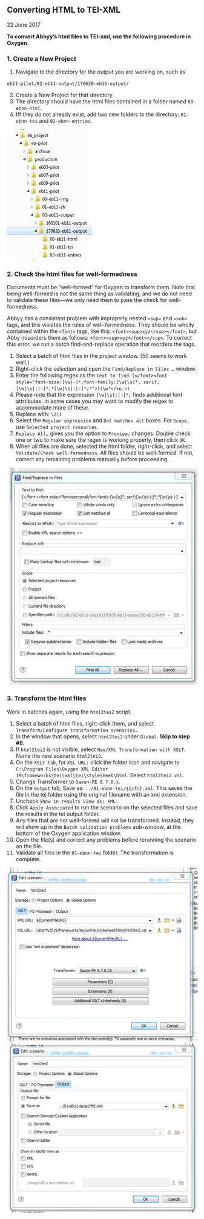 ## Converting HTML to TEI-XML
22 June 2017  

**To convert Abbyy’s html files to TEI-xml, use the following procedure in Oxygen.**


### 1. Create a New Project

1.	Navigate to the directory for the output you are working on, such as 
```
eb11-pilot/02-eb11-output/170620-eb11-output/
```
2.	Create a New Project for that directory
3.	The directory should have the html files contained in a folder named `00-ebnn-html`. 
4.	Iff they do not already exist, add two new folders to the directory:
`01-ebnn-tei` and `02-ebnn-entries`. 

![File folder organization](images/new-folder.JPG)


### 2. Check the html files for well-formedness

Documents must be “well-formed” for Oxygen to transform them. Note that being well-formed is not the same thing as validating, and we do not need to validate these files—we only need them to pass the check for well-formedness. 

Abbyy has a consistent problem with improperly nested `<sup>` and `<sub>` tags, and this violates the rules of well-formedness. They should be wholly contained within the `<font>` tags, like this: `<font><sup>xyz</sup></font>`, but Abby misorders them as follows: `<font><sup>xyz</font></sup>`.  To correct this error, we run a batch find-and-replace operation that reorders the tags.

1.	Select a batch of html files in the project window. (50 seems to work well.)
2.	Right-click the selection and open the `Find/Replace in Files …` window.
3.	Enter the following regex as the `Text to find`: `(</font><font style="font-size:[\w|-]*;font-family:[\w|\s]*, serif; [\w|\s|:|-]*;*[\w|\s|:|-]*;*">)(\w*</su.>)` 
4.	Please note that the expression `[\w|\s|:|-]*;` finds additional font attrtibutes. In some cases you may want to modify the regex to accommodate more of these. 
5.	Replace with: `\2\1` 
6.	Select the `Regular expression` and `Dot matches all` boxes. For `Scope,` use `Selected project resources`.
7.	`Replace All…` gives you the option to `Preview…` changes. Double check one or two to make sure the regex is working properly, then click `OK`.
8.	When all files are done, selected the html folder, right-click, and select `Validate/Check well-formedness`. All files should be well-formed. If not, correct any remaining problems manually before proceeding.

![Find and replace dialogue](images/find-replace.JPG)

### 3. Transform the html files

Work in batches again, using the `html2tei2` script.

1.	Select a batch of html files, right-click them, and select `Transform/Configure transformation scenarios…`
2.	In the window that opens, select `html2tei2` under `Global`. **Skip to step #8**.
3.	If `html2tei2` is not visible, select `New/XML Transformation with XSLT`. Name the new scenario `html2tei2`. 
4.	On the `XSLT tab`, for `XSL URL:` click the folder icon and navigate to `C:\Program Files\Oxygen XML Editor 19\frameworks\tei\xml\tei\stylesheet\html`. Select `html2tei2.xsl`. 
5.	Change Transformer to `Saxon-PE 9.7.0.x`.
6.	On the `Output` tab, Save as: `../01-ebnn-tei/${cfn}.xml`. This saves the file in the tei folder using the original filename with an xml extension.
7.	Uncheck `Show in results view as: XML.`
8.	Click `Apply Associated` to run the scenario on the selected files and save the results in the tei output folder.
9.	Any files that are not well-formed will not be transformed. Instead, they will show up in the `Batch validation problems` sub-window, at the bottom of the Oxygen application window. 
10.	Open the file(s) and correct any problems before rerunning the scenario on the file.
11.	Validate all files in the `01-ebnn-tei` folder. The transformation is complete.

![Edit scenario dialogue XSLT tabe](images/scenario1.JPG)
![Edit scenario dialogue Output tab](images/scenario2.JPG)


